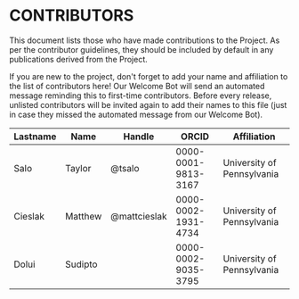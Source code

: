 # CONTRIBUTORS

This document lists those who have made contributions to the Project.
As per the contributor guidelines, they should be included by default in any publications derived from the Project.

If you are new to the project, don't forget to add your name and affiliation to the list of contributors here! Our Welcome Bot will send an automated message reminding this to first-time contributors.
Before every release, unlisted contributors will be invited again to add their names to this file (just in case they missed the automated message from our Welcome Bot).

| **Lastname** | **Name** | **Handle** | **ORCID** | **Affiliation** |
| --- | --- | --- | --- | --- |
| Salo | Taylor | @tsalo | 0000-0001-9813-3167 | University of Pennsylvania |
| Cieslak | Matthew | @mattcieslak | 0000-0002-1931-4734 | University of Pennsylvania |
| Dolui | Sudipto |  | 0000-0002-9035-3795 | University of Pennsylvania |
